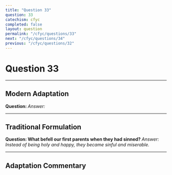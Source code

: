 ```yaml
---
title: "Question 33"
question: 33
catechism: cfyc
completed: false
layout: question
permalink: "/cfyc/questions/33"
next: "/cfyc/questions/34"
previous: "/cfyc/questions/32"
---
```

# Question 33
---
## Modern Adaptation
<strong>
    Question:
</strong>

<em>
    Answer:
</em>

---
## Traditional Formulation
<strong>
    Question: What befell our first parents when they had sinned?
</strong>

<em>
    Answer: Instead of being holy and happy, they became sinful and miserable.
</em>

---
## Adaptation Commentary
